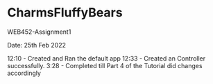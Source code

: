 # CharmsFluffyBears
WEB452-Assignment1

Date: 25th Feb 2022 

12:10 - Created and Ran the default app
12:33 - Created an Controller successfully.
3:28 - Completed till Part 4 of the Tutorial did changes accordingly
